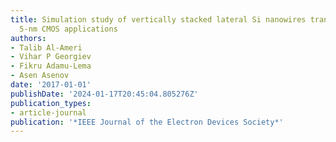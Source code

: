 ```yaml
---
title: Simulation study of vertically stacked lateral Si nanowires transistors for
  5-nm CMOS applications
authors:
- Talib Al-Ameri
- Vihar P Georgiev
- Fikru Adamu-Lema
- Asen Asenov
date: '2017-01-01'
publishDate: '2024-01-17T20:45:04.805276Z'
publication_types:
- article-journal
publication: '*IEEE Journal of the Electron Devices Society*'
---
```

